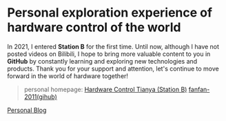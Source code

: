 # Personal exploration experience of hardware control of the world

In 2021, I entered **Station B** for the first time. Until now, although I have not posted videos on Bilibili, I hope to bring more valuable content to you in **GitHub** by constantly learning and exploring new technologies and products. Thank you for your support and attention, let's continue to move forward in the world of hardware together!
> personal homepage: [Hardware Control Tianya (Station B)](https://space.bilibili.com/3494374174362085?spm_id_from=333.337.0.0)
[fanfan-2011(gihub)](https://github.com/fanfan-2011/YingJiankongtianya)

[Personal Blog](www.yjkty.icu)
